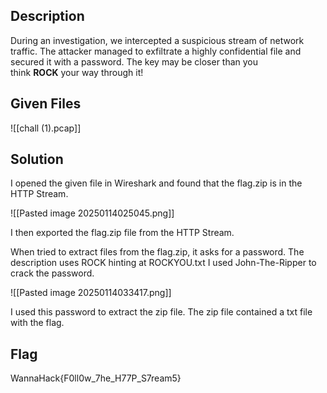 ## Description
During an investigation, we intercepted a suspicious stream of network traffic. The attacker managed to exfiltrate a highly confidential file and secured it with a password. The key may be closer than you think **ROCK** your way through it!

## Given Files
![[chall (1).pcap]]

## Solution
I opened the given file in Wireshark and found that the flag.zip is in the HTTP Stream.

![[Pasted image 20250114025045.png]]

I then exported the flag.zip file from the HTTP Stream.

When tried to extract files from the flag.zip, it asks for a password.
The description uses ROCK hinting at ROCKYOU.txt 
I used John-The-Ripper to crack the password.

![[Pasted image 20250114033417.png]]

I used this password to extract the zip file.
The zip file contained a txt file with the flag.

## Flag
WannaHack{F0ll0w_7he_H77P_S7ream5}